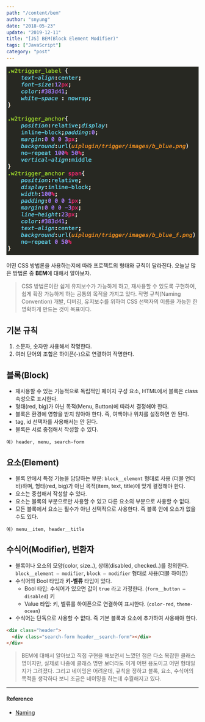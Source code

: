 ```yaml
---
path: "/content/bem"
author: "snyung"
date: "2018-05-23"
update: "2019-12-11"
title: "[JS] BEM(Block Element Modifier)"
tags: ["JavaScript"]
category: "post"
---
```


![BEM](../../assets/BEM.png)

어떤 CSS 방법론을 사용하는지에 따라 프로젝트의 형태와 규칙이 달라진다. 오늘날 많은 방법론 중 **BEM**에 대해서 알아보자.

> CSS 방법론이란 쉽게 유지보수가 가능하게 하고, 재사용할 수 있도록 구현하여, 쉽게 확장 가능하게 하는 공통의 목적을 가지고 있다. 작명 규칙(Naming Convention) 개발, 디버깅, 유지보수를 위하여 CSS 선택자의 이름을 가능한 한 명확하게 만드는 것이 목표이다.

## 기본 규칙 

1. 소문자, 숫자만 사용해서 작명한다.
2. 여러 단어의 조합은 하이픈(-)으로 연결하여 작명한다.

## 블록(Block)

- 재사용할 수 있는 기능적으로 독립적인 페이지 구성 요소, HTML에서 블록은 class 속성으로 표시한다. 
- 형태(red, big)가 아닌 목적(Menu, Button)에 따라서 결정해야 한다.
- 블록은 환경에 영향을 받지 않아야 한다. 즉, 여백이나 위치를 설정하면 안 된다.
- tag, id 선택자를 사용해서는 안 된다.
- 블록은 서로 중첩해서 작성할 수 있다.

```text
예) header, menu, search-form
```

## 요소(Element)

- 블록 안에서 특정 기능을 담당하는 부분: `block__element` 형태로 사용 (더블 언더바)하며, 형태(red, big)가 아닌 목적(item, text, title)에 맞게 결정해야 한다.
- 요소는 중첩해서 작성할 수 있다.
- 요소는 블록의 부분으로만 사용할 수 있고 다른 요소의 부분으로 사용할 수 없다.
- 모든 블록에서 요소는 필수가 아닌 선택적으로 사용한다. 즉 블록 안에 요소가 없을 수도 있다.

```text
예) menu__item, header__title
```

## 수식어(Modifier), 변환자

- 블록이나 요소의 모양(color, size..), 상태(disabled, checked..)를 정의한다. `block__element — modifier`, `block — modifier` 형태로 사용(더블 하이픈)
- 수식어의 Bool 타입과 **키-벨류** 타입이 있다.
  - Bool 타입: 수식어가 있으면 값이 `true` 라고 가정한다. (`form__button — disabled`) 키
  - Value 타입: 키, 벨류를 하이픈으로 연결하여 표시한다. (`color-red`, `theme-ocean`)
- 수식어는 단독으로 사용할 수 없다. 즉 기본 블록과 요소에 추가하여 사용해야 한다.

```html
<div class="header">
  <div class="search-form header__search-form"></div>
</div>
```

> BEM에 대해서 알아보고 직접 구현을 해보면서 느꼈던 점은 다소 복잡한 클래스 명이지만, 실제로 나중에 클래스 명만 보더라도 이게 어떤 용도이고 어떤 형태일지가 그려졌다. 그리고 네이밍은 어려운데, 규칙을 정하고 블록, 요소, 수식어의 목적을 생각하다 보니 조금은 네이밍을 하는데 수월해지고 있다.

---

#### Reference

- [Naming](http://getbem.com/naming/)
